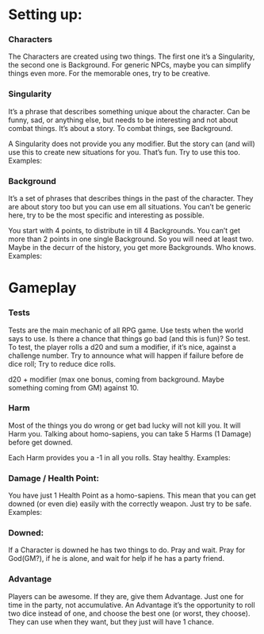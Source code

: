 # Setting up:

### Characters

The Characters are created using two things. The first one it’s a Singularity, the second one is Background. For generic NPCs, maybe you can simplify things even more. For the memorable ones, try to be creative.

### Singularity

It’s a phrase that describes something unique about the character. Can be funny, sad, or anything else, but needs to be interesting and not about combat things. It’s about a story. To combat things, see Background.

A Singularity does not provide you any modifier. But the story can (and will) use this to create new situations for you. That’s fun. Try to use this too.
Examples:

### Background

It’s a set of phrases that describes things in the past of the character. They are about story too but you can use em all situations. You can’t be generic here, try to be the most specific and interesting as possible.

You start with 4 points, to distribute in till 4 Backgrounds. You can’t get more than 2 points in one single Background. So you will need at least two. Maybe in the decurr of the history, you get more Backgrounds. Who knows.
Examples:

# Gameplay

### Tests

Tests are the main mechanic of all RPG game. Use tests when the world says to use. Is there a chance that things go bad (and this is fun)? So test. To test, the player rolls a d20 and sum a modifier, if it’s nice, against a challenge number. Try to announce what will happen if failure before de dice roll; Try to reduce dice rolls.

d20 + modifier (max one bonus, coming from background. Maybe something coming from GM) against 10.

### Harm

Most of the things you do wrong or get bad lucky will not kill you. It will Harm you. Talking about homo-sapiens, you can take 5 Harms (1 Damage) before get downed.

Each Harm provides you a -1 in all you rolls. Stay healthy.
Examples:

### Damage / Health Point:

You have just 1 Health Point as a homo-sapiens. This mean that you can get downed (or even die) easily with the correctly weapon. Just try to be safe.
Examples:

### Downed:

If a Character is downed he has two things to do. Pray and wait. Pray for God(GM?), if he is alone, and wait for help if he has a party friend.

### Advantage

Players can be awesome. If they are, give them Advantage. Just one for time in the party, not accumulative. An Advantage it’s the opportunity to roll two dice instead of one, and choose the best one (or worst, they choose). They can use when they want, but they just will have 1 chance.

